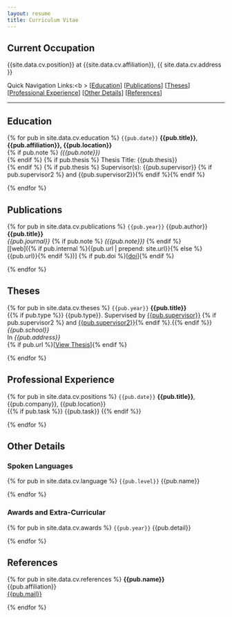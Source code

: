 ```yaml
---
layout: resume
title: Curriculum Vitae
---
```


## Current Occupation

{{site.data.cv.position}} at {{site.data.cv.affiliation}}, {{ site.data.cv.address }}

Quick Navigation Links:<b \>
[[Education](#education)] [[Publications](#publications)] [[Theses](#theses)] [[Professional Experience](#professional-experience)] [[Other Details](#other-details)] [[References](#references)]

----

## Education

{% for pub in site.data.cv.education %}
`{{pub.date}}`
**{{pub.title}}**, **{{pub.affiliation}}, {{pub.location}}**<br />
{% if pub.note %} *({{pub.note}})*<br />{% endif %}
{% if pub.thesis %} Thesis Title: {{pub.thesis}}<br /> {% endif %}
{% if pub.thesis %} Supervisor(s): {{pub.supervisor}} {% if pub.supervisor2 %} and {{pub.supervisor2}}{% endif %}{% endif %}

{% endfor %}

## Publications

{% for pub in site.data.cv.publications %}
`{{pub.year}}`
{{pub.author}}<br />
**{{pub.title}}**<br />
*{{pub.journal}}*
{% if pub.note %} *({{pub.note}})* {% endif %}<br />
[[web]({% if pub.internal %}{{pub.url | prepend: site.url}}{% else %}{{pub.url}}{% endif %})]
{% if pub.doi %}[[doi]({{pub.doi}})]{% endif %}

{% endfor %}

## Theses

{% for pub in site.data.cv.theses %}
`{{pub.year}}`
**{{pub.title}}**<br />
{{% if pub.type %}} {{pub.type}}. Supervised by [{{pub.supervisor}}]({{pub.supervisor_link}})
{% if pub.supervisor2 %} and [{{pub.supervisor2}}]({{pub.supervisor2_link}}){% endif %}.{{% endif %}}<br />
*{{pub.school}}*<br />
In *{{pub.address}}* <br />
{% if pub.url %}[[View Thesis]({{pub.url}})]{% endif %}

{% endfor %}

## Professional Experience

{% for pub in site.data.cv.positions %}
`{{pub.date}}`
**{{pub.title}}**, {{pub.company}}, {{pub.location}}<br />
{{% if pub.task %}} {{pub.task}} {{% endif %}}

{% endfor %}

## Other Details

### Spoken Languages

{% for pub in site.data.cv.language %}
`{{pub.level}}`
{{pub.name}}

{% endfor %}

### Awards and Extra-Curricular

{% for pub in site.data.cv.awards %}
`{{pub.year}}`
{{pub.detail}}

{% endfor %}

## References

{% for pub in site.data.cv.references %}
**{{pub.name}}**<br />
{{pub.affiliation}}<br />
<i class="fa fa-fw fa-envelope-square"></i> [{{pub.mail}}](mailto:{{pub.mail}})

{% endfor %}



<!-- ### Footer

Last updated: Oct 25, 2020 -->


